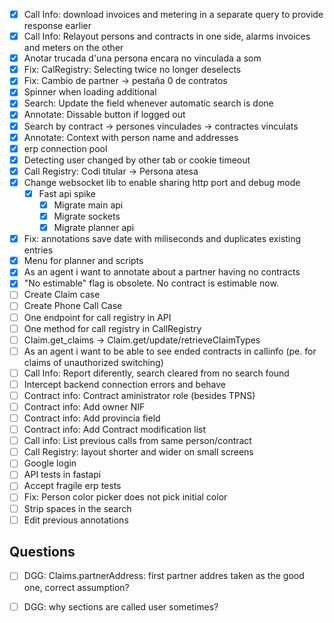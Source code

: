 - [x] Call Info: download invoices and metering in a separate query to provide response earlier
- [x] Call Info: Relayout persons and contracts in one side, alarms invoices and meters on the other
- [x] Anotar trucada d'una persona encara no vinculada a som
- [x] Fix: CalRegistry: Selecting twice no longer deselects
- [x] Fix: Cambio de partner -> pestaña 0 de contratos
- [x] Spinner when loading additional
- [x] Search: Update the field whenever automatic search is done
- [x] Annotate: Dissable button if logged out
- [x] Search by contract -> persones vinculades -> contractes vinculats
- [x] Annotate: Context with person name and addresses
- [x] erp connection pool
- [x] Detecting user changed by other tab or cookie timeout
- [x] Call Registry: Codi titular -> Persona atesa
- [x] Change websocket lib to enable sharing http port and debug mode
    - [x] Fast api spike
        - [x] Migrate main api
        - [x] Migrate sockets
        - [x] Migrate planner api
- [x] Fix: annotations save date with miliseconds and duplicates existing entries
- [x] Menu for planner and scripts
- [x] As an agent i want to annotate about a partner having no contracts
- [x] "No estimable" flag is obsolete. No contract is estimable now.
- [ ] Create Claim case
- [ ] Create Phone Call Case
- [ ] One endpoint for call registry in API
- [ ] One method for call registry in CallRegistry
- [ ] Claim.get_claims -> Claim.get/update/retrieveClaimTypes
- [ ] As an agent i want to be able to see ended contracts in callinfo (pe. for claims of unauthorized switching)
- [ ] Call Info: Report diferently, search cleared from no search found
- [ ] Intercept backend connection errors and behave
- [ ] Contract info: Contract aministrator role (besides TPNS)
- [ ] Contract info: Add owner NIF
- [ ] Contract info: Add provincia field
- [ ] Contract info: Add Contract modification list
- [ ] Call info: List previous calls from same person/contract
- [ ] Call Registry: layout shorter and wider on small screens
- [ ] Google login
- [ ] API tests in fastapi
- [ ] Accept fragile erp tests
- [ ] Fix: Person color picker does not pick initial color
- [ ] Strip spaces in the search
- [ ] Edit previous annotations

## Questions

- [ ] DGG: Claims.partnerAddress: first partner addres taken as the good one, correct assumption?
- [ ] DGG: why sections are called user sometimes?





